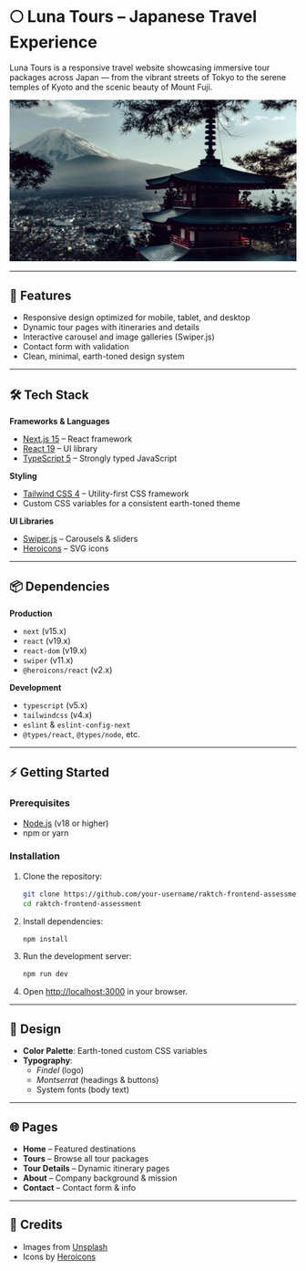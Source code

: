 # 🌕 Luna Tours – Japanese Travel Experience

Luna Tours is a responsive travel website showcasing immersive tour packages across Japan — from the vibrant streets of Tokyo to the serene temples of Kyoto and the scenic beauty of Mount Fuji.

![Luna Tours Banner](/public/images/japan-landscape.jpg)

---

## 🚀 Features

- Responsive design optimized for mobile, tablet, and desktop
- Dynamic tour pages with itineraries and details
- Interactive carousel and image galleries (Swiper.js)
- Contact form with validation
- Clean, minimal, earth-toned design system

---

## 🛠️ Tech Stack

**Frameworks & Languages**

- [Next.js 15](https://nextjs.org/) – React framework
- [React 19](https://react.dev/) – UI library
- [TypeScript 5](https://www.typescriptlang.org/) – Strongly typed JavaScript

**Styling**

- [Tailwind CSS 4](https://tailwindcss.com/) – Utility-first CSS framework
- Custom CSS variables for a consistent earth-toned theme

**UI Libraries**

- [Swiper.js](https://swiperjs.com/) – Carousels & sliders
- [Heroicons](https://heroicons.com/) – SVG icons

---

## 📦 Dependencies

**Production**

- `next` (v15.x)
- `react` (v19.x)
- `react-dom` (v19.x)
- `swiper` (v11.x)
- `@heroicons/react` (v2.x)

**Development**

- `typescript` (v5.x)
- `tailwindcss` (v4.x)
- `eslint` & `eslint-config-next`
- `@types/react`, `@types/node`, etc.

---

## ⚡ Getting Started

### Prerequisites

- [Node.js](https://nodejs.org/) (v18 or higher)
- npm or yarn

### Installation

1. Clone the repository:

   ```bash
   git clone https://github.com/your-username/raktch-frontend-assessment.git
   cd raktch-frontend-assessment
   ```

2. Install dependencies:

   ```bash
   npm install
   ```

3. Run the development server:

   ```bash
   npm run dev
   ```

4. Open [http://localhost:3000](http://localhost:3000) in your browser.

---

## 🎨 Design

- **Color Palette**: Earth-toned custom CSS variables
- **Typography**:
  - _Findel_ (logo)
  - _Montserrat_ (headings & buttons)
  - System fonts (body text)

---

## 🌐 Pages

- **Home** – Featured destinations
- **Tours** – Browse all tour packages
- **Tour Details** – Dynamic itinerary pages
- **About** – Company background & mission
- **Contact** – Contact form & info

---

## 🙏 Credits

- Images from [Unsplash](https://unsplash.com/)
- Icons by [Heroicons](https://heroicons.com/)
